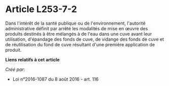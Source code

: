 # Article L253-7-2

Dans l'intérêt de la santé publique ou de l'environnement, l'autorité administrative définit par arrêté les modalités de mise
en œuvre des produits destinés à être mélangés à de l'eau dans une cuve avant leur utilisation, d'épandage des fonds de cuve,
de vidange des fonds de cuve et de réutilisation du fond de cuve résultant d'une première application de produit.

**Liens relatifs à cet article**

_Créé par_:

  - Loi n°2016-1087 du 8 août 2016 - art. 116
